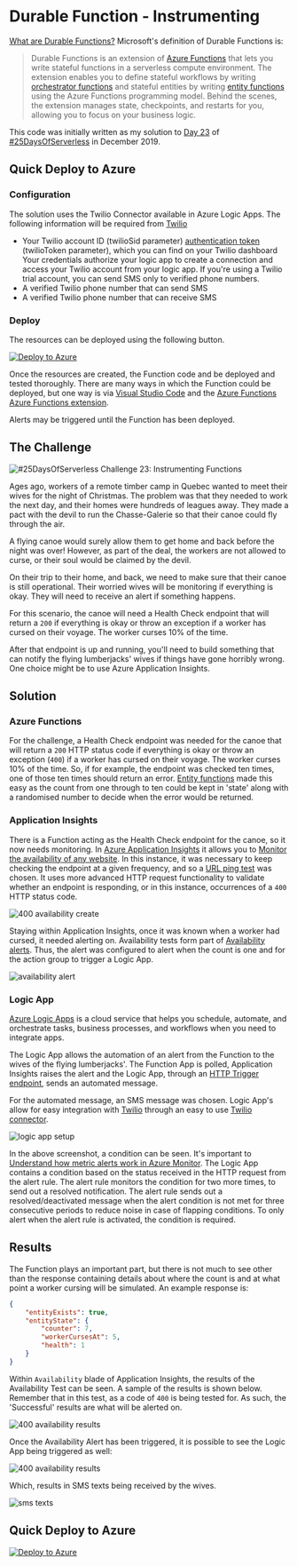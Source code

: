 # Durable Function - Instrumenting

[What are Durable Functions?](https://docs.microsoft.com/en-us/azure/azure-functions/durable/durable-functions-overview?tabs=csharp) Microsoft's definition of Durable Functions is:

> Durable Functions is an extension of [Azure Functions](https://docs.microsoft.com/en-us/azure/azure-functions/functions-overview) that lets you write stateful functions in a serverless compute environment. The extension enables you to define stateful workflows by writing [orchestrator functions](https://docs.microsoft.com/en-us/azure/azure-functions/durable/durable-functions-orchestrations) and stateful entities by writing [entity functions](https://docs.microsoft.com/en-us/azure/azure-functions/durable/durable-functions-entities) using the Azure Functions programming model. Behind the scenes, the extension manages state, checkpoints, and restarts for you, allowing you to focus on your business logic.

This code was initially written as my solution to [Day 23](https://25daysofserverless.com/calendar/23) of [#25DaysOfServerless](https://25daysofserverless.com) in December 2019.

## Quick Deploy to Azure

### Configuration
The solution uses the Twilio Connector available in Azure Logic Apps. The following information will be required from [Twilio](https://www.twilio.com/)
* Your Twilio account ID (twilioSid parameter) [authentication token](https://support.twilio.com/hc/en-us/articles/223136027-Auth-Tokens-and-How-to-Change-Them) (twilioToken parameter), which you can find on your Twilio dashboard
Your credentials authorize your logic app to create a connection and access your Twilio account from your logic app. If you're using a Twilio trial account, you can send SMS only to verified phone numbers.
* A verified Twilio phone number that can send SMS
* A verified Twilio phone number that can receive SMS

### Deploy
The resources can be deployed using the following button.

[![Deploy to Azure](http://azuredeploy.net/deploybutton.svg)](https://azuredeploy.net/)

Once the resources are created, the Function code and be deployed and tested thoroughly. There are many ways in which the Function could be deployed, but one way is via [Visual Studio Code](https://code.visualstudio.com) and the [Azure Functions Azure Functions extension](https://docs.microsoft.com/en-us/azure/azure-functions/functions-develop-vs-code?tabs=csharp#install-the-azure-functions-extension).

Alerts may be triggered until the Function has been deployed.

## The Challenge

![#25DaysOfServerless Challenge 23: Instrumenting Functions](https://res.cloudinary.com/jen-looper/image/upload/v1576685466/images/challenge-23_zn5pub.jpg)

Ages ago, workers of a remote timber camp in Quebec wanted to meet their wives for the night of Christmas. The problem was that they needed to work the next day, and their homes were hundreds of leagues away. They made a pact with the devil to run the Chasse-Galerie so that their canoe could fly through the air.

A flying canoe would surely allow them to get home and back before the night was over! However, as part of the deal, the workers are not allowed to curse, or their soul would be claimed by the devil.

On their trip to their home, and back, we need to make sure that their canoe is still operational. Their worried wives will be monitoring if everything is okay. They will need to receive an alert if something happens.

For this scenario, the canoe will need a Health Check endpoint that will return a ```200``` if everything is okay or throw an exception if a worker has cursed on their voyage. The worker curses 10% of the time.

After that endpoint is up and running, you'll need to build something that can notify the flying lumberjacks' wives if things have gone horribly wrong. One choice might be to use Azure Application Insights.

## Solution

### Azure Functions

For the challenge, a Health Check endpoint was needed for the canoe that will return a ```200``` HTTP status code if everything is okay or throw an exception (```400```) if a worker has cursed on their voyage. The worker curses 10% of the time. So, if for example, the endpoint was checked ten times, one of those ten times should return an error. [Entity functions](https://docs.microsoft.com/en-us/azure/azure-functions/durable/durable-functions-entities) made this easy as the count from one through to ten could be kept in 'state' along with a randomised number to decide when the error would be returned.

### Application Insights

There is a Function acting as the Health Check endpoint for the canoe, so it now needs monitoring. In [Azure Application Insights](https://docs.microsoft.com/azure/azure-functions/functions-monitoring?WT.mc_id=25daysofserverless-github-cxa) it allows you to [Monitor the availability of any website](https://docs.microsoft.com/en-us/azure/azure-monitor/app/monitor-web-app-availability). In this instance, it was necessary to keep checking the endpoint at a given frequency, and so a [URL ping test](https://docs.microsoft.com/en-us/azure/azure-monitor/app/monitor-web-app-availability#create-a-url-ping-test) was chosen. It uses more advanced HTTP request functionality to validate whether an endpoint is responding, or in this instance, occurrences of a ```400``` HTTP status code.

![400 availability create](images/availability-400.png)

Staying within Application Insights, once it was known when a worker had cursed, it needed alerting on. Availability tests form part of [Availability alerts](https://docs.microsoft.com/en-us/azure/azure-monitor/app/availability-alerts). Thus, the alert was configured to alert when the count is one and for the action group to trigger a Logic App.

![availability alert](images/availability-alert.png)

### Logic App

[Azure Logic Apps](https://docs.microsoft.com/en-us/azure/logic-apps/logic-apps-overview) is a cloud service that helps you schedule, automate, and orchestrate tasks, business processes, and workflows when you need to integrate apps.

The Logic App allows the automation of an alert from the Function to the wives of the flying lumberjacks'. The Function App is polled, Application Insights raises the alert and the Logic App, through an [HTTP Trigger endpoint](https://docs.microsoft.com/en-us/azure/logic-apps/logic-apps-http-endpoint), sends an automated message.

For the automated message, an SMS message was chosen. Logic App's allow for easy integration with [Twilio](https://www.twilio.com) through an easy to use [Twilio connector](https://docs.microsoft.com/en-us/azure/connectors/connectors-create-api-twilio).

![logic app setup](images/logic-app.png)

In the above screenshot, a condition can be seen. It's important to [Understand how metric alerts work in Azure Monitor](https://docs.microsoft.com/en-us/azure/azure-monitor/platform/alerts-metric-overview). The Logic App contains a condition based on the status received in the HTTP request from the alert rule. The alert rule monitors the condition for two more times, to send out a resolved notification. The alert rule sends out a resolved/deactivated message when the alert condition is not met for three consecutive periods to reduce noise in case of flapping conditions. To only alert when the alert rule is activated, the condition is required.

## Results

The Function plays an important part, but there is not much to see other than the response containing details about where the count is and at what point a worker cursing will be simulated. An example response is:

```json
{
    "entityExists": true,
    "entityState": {
        "counter": 7,
        "workerCursesAt": 5,
        "health": 1
    }
}
```

Within ```Availability``` blade of Application Insights, the results of the Availability Test can be seen. A sample of the results is shown below. Remember that in this test, as a code of ```400``` is being tested for. As such,  the 'Successful' results are what will be alerted on.

![400 availability results](images/availability.png)

Once the Availability Alert has been triggered, it is possible to see the Logic App being triggered as well:

![400 availability results](images/logic-app-run.png)

Which, results in SMS texts being received by the wives.

![sms texts](images/sms.jpg)

## Quick Deploy to Azure

[![Deploy to Azure](http://azuredeploy.net/deploybutton.svg)](https://azuredeploy.net/)
